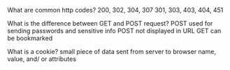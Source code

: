 What are common http codes?
    200, 302, 304, 307
    301, 303, 403, 404, 451

What is the difference between GET and POST request?
    POST used for sending passwords and sensitive info
    POST not displayed in URL
    GET can be bookmarked

What is a cookie?
    small piece of data sent from server to browser
    name, value, and/ or attributes


